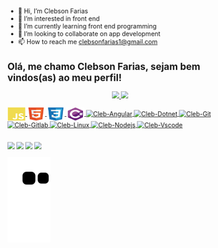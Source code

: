 - 👋 Hi, I’m Clebson Farias
- 👀 I’m interested in front end 
- 🌱 I’m currently learning front end programming
- 💞️ I’m looking to collaborate on app development
- 📫 How to reach me clebsonfarias1@gmail.com

<!---
clebson2039/clebson2039 is a ✨ special ✨ repository because its `README.md` (this file) appears on your GitHub profile.
You can click the Preview link to take a look at your changes.
--->

## Olá, me chamo Clebson Farias, sejam bem vindos(as) ao meu perfil!

<div align="center">
  <a href="https://github.com/clebson2039">
  <img height="170em" src="https://github-readme-stats.vercel.app/api?username=clebson2039&show_icons=true&theme=tokyonight&include_all_commits=true&count_private=true"/>
  <img height="170em" src="https://github-readme-stats.vercel.app/api/top-langs/?username=clebson2039&layout=compact&langs_count=7&theme=tokyonight"/>
</div>
  
<div style="display: inline_block"><br>
  <img align="center" alt="Cleb-Js" height="30" width="40" src="https://raw.githubusercontent.com/devicons/devicon/master/icons/javascript/javascript-plain.svg">
  <img align="center" alt="Cleb-HTML" height="30" width="40" src="https://raw.githubusercontent.com/devicons/devicon/master/icons/html5/html5-original.svg">
  <img align="center" alt="Cleb-CSS" height="30" width="40" src="https://raw.githubusercontent.com/devicons/devicon/master/icons/css3/css3-original.svg">
  <img align="center" alt="Cleb-Csharp" height="30" width="40" src="https://raw.githubusercontent.com/devicons/devicon/master/icons/csharp/csharp-original.svg">
  <img align="center" alt="Cleb-Angular" height="30" width="40" src="https://cdn.jsdelivr.net/gh/devicons/devicon/icons/angularjs/angularjs-plain.svg" />
  <img align="center" alt="Cleb-Dotnet" height="30" width="40" src="https://cdn.jsdelivr.net/gh/devicons/devicon/icons/dotnetcore/dotnetcore-original.svg" />
  <img align="center" alt="Cleb-Git" height="30" width="40" src="https://cdn.jsdelivr.net/gh/devicons/devicon/icons/git/git-original.svg" />
  <img align="center" alt="Cleb-Gitlab" height="30" width="40" src="https://cdn.jsdelivr.net/gh/devicons/devicon/icons/gitlab/gitlab-original-wordmark.svg" />
  <img align="center" alt="Cleb-Linux" height="30" width="40" src="https://cdn.jsdelivr.net/gh/devicons/devicon/icons/linux/linux-original.svg" />
  <img align="center" alt="Cleb-Nodejs" height="30" width="40" src="https://cdn.jsdelivr.net/gh/devicons/devicon/icons/nodejs/nodejs-plain-wordmark.svg" />
  <img align="center" alt="Cleb-Vscode" height="30" width="40" src="https://cdn.jsdelivr.net/gh/devicons/devicon/icons/vscode/vscode-original.svg" />
          
          
                 
  ##
  
<div> 
  <a href="https://www.youtube.com/channel/UCvx1LoT4RrRewbBFR2K30yw" target="_blank"><img src="https://img.shields.io/badge/YouTube-FF0000?style=for-the-badge&logo=youtube&logoColor=white" target="_blank"></a>
  <a href="https://www.instagram.com/clebson_farias_ads/?hl=en" target="_blank"><img src="https://img.shields.io/badge/-Instagram-%23E4405F?style=for-the-badge&logo=instagram&logoColor=white" target="_blank"></a>
  <a href = "mailto:clebsonfarias1@gmail.com"><img src="https://img.shields.io/badge/-Gmail-%23333?style=for-the-badge&logo=gmail&logoColor=white" target="_blank"></a>
  <a href="https://www.linkedin.com/in/clebson-farias-b5301a1b9/" target="_blank"><img src="https://img.shields.io/badge/-LinkedIn-%230077B5?style=for-the-badge&logo=linkedin&logoColor=white" target="_blank"></a> 
 
  ![Snake animation](https://github.com/rafaballerini/rafaballerini/blob/output/github-contribution-grid-snake.svg)
 
</div>
